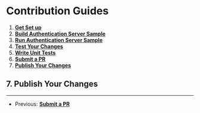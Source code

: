 # Contribution Guides

1. **[Get Set up](<1. get-set-up.md>)**
2. **[Build Authentication Server Sample](<2. build-authentication-server-sample.md>)**
3. **[Run Authentication Server Sample](<3. run-authentication-server-sample.md>)**
4. **[Test Your Changes](<4. test-your-changes.md>)**
5. **[Write Unit Tests](<5. write-unit-tests.md>)**
6. **[Submit a PR](<6. submit-a-pr.md>)**
7. **[Publish Your Changes](<7. publish-your-changes.md>)**



## 7. Publish Your Changes



---

- Previous: **[Submit a PR](<6. submit-a-pr.md>)**

